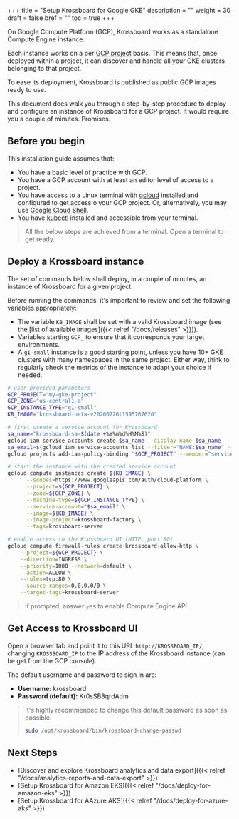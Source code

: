 +++
title = "Setup Krossboard for Google GKE"
description = ""
weight = 30
draft = false
bref = ""
toc = true 
+++

On Google Compute Platform (GCP), Krossboard works as a standalone Compute Engine instance.

Each instance works on a per [GCP project](https://cloud.google.com/resource-manager/docs/creating-managing-projects) basis. This means that, once deployed within a project, it can discover and handle all your GKE clusters belonging to that project. 

To ease its deployment, Krossboard is published as public GCP images ready to use.

This document does walk you through a step-by-step procedure to deploy and configure an instance of Krossboard for a GCP project. It would require you a couple of minutes. Promises.

## Before you begin
This installation guide assumes that:

* You have a basic level of practice with GCP.
* You have a GCP account with at least an editor level of access to a project.
* You have access to a Linux terminal with [gcloud](https://cloud.google.com/sdk) installed and configured to get access o your GCP project. Or, alternatively, you may use [Google Cloud Shell](https://cloud.google.com/shell).
* You have [kubectl](https://kubernetes.io/fr/docs/tasks/tools/install-kubectl/) installed and accessible from your terminal.

> All the below steps are achieved from a terminal. Open a terminal to get ready.

## Deploy a Krossboard instance
The set of commands below shall deploy, in a couple of minutes, an instance of Krossboard for a given project.

Before running the commands, it's important to review and set the following variables appropriately: 
  * The variable `KB_IMAGE` shall be set with a valid Krossboard image (see the [list of available images]({{< relref "/docs/releases" >}})).
  * Variables starting `GCP_` to ensure that it corresponds your target environments.
  * A `g1-small` instance is a good starting point, unless you have 10+ GKE clusters with many namespaces in the same project. Either way, think to regularly check the metrics of the instance to adapt your choice if needed.

```bash
# user-provided parameters
GCP_PROJECT="my-gke-project"
GCP_ZONE="us-central1-a"
GCP_INSTANCE_TYPE="g1-small" 
KB_IMAGE="krossboard-beta-v20200726t1595767620"

# first create a service account for Krossboard
sa_name="krossboard-sa-$(date +%Y%m%d%H%M%S)"
gcloud iam service-accounts create $sa_name --display-name $sa_name
sa_email=$(gcloud iam service-accounts list --filter="NAME:$sa_name" --format="value(email)")
gcloud projects add-iam-policy-binding "$GCP_PROJECT" --member="serviceAccount:$sa_email" --role='roles/container.viewer'

# start the instance with the created service account
gcloud compute instances create ${KB_IMAGE} \
      --scopes=https://www.googleapis.com/auth/cloud-platform \
      --project=${GCP_PROJECT} \
      --zone=${GCP_ZONE} \
      --machine-type=${GCP_INSTANCE_TYPE} \
      --service-account="$sa_email" \
      --image=${KB_IMAGE} \
      --image-project=krossboard-factory \
      --tags=krossboard-server

# enable access to the Krossboard UI (HTTP, port 80)
gcloud compute firewall-rules create krossboard-allow-http \
    --project=${GCP_PROJECT} \
    --direction=INGRESS \
    --priority=1000 --network=default \
    --action=ALLOW \
    --rules=tcp:80 \
    --source-ranges=0.0.0.0/0 \
    --target-tags=krossboard-server      
```

> if prompted, answer `y`es to enable Compute Engine API.

## Get Access to Krossboard UI
Open a browser tab and point it to this URL `http://KROSSBOARD_IP/`, changing `KROSSBOARD_IP` to the IP address of the Krossboard instance (can be get from the GCP console). 

The default username and password to sign in are:

* **Username:** krossboard
* **Password (default):** Kr0sSB8qrdAdm

> It's highly recommended to change this default password as soon as possible. 
> ```bash
> sudo /opt/krossboard/bin/krossboard-change-passwd
> ```

## Next Steps
* [Discover and explore Krossboard analytics and data export]({{< relref "/docs/analytics-reports-and-data-export" >}})
* [Setup Krossboard for Amazon EKS]({{< relref "/docs/deploy-for-amazon-eks" >}})
* [Setup Krossboard for AAzure AKS]({{< relref "/docs/deploy-for-azure-aks" >}})